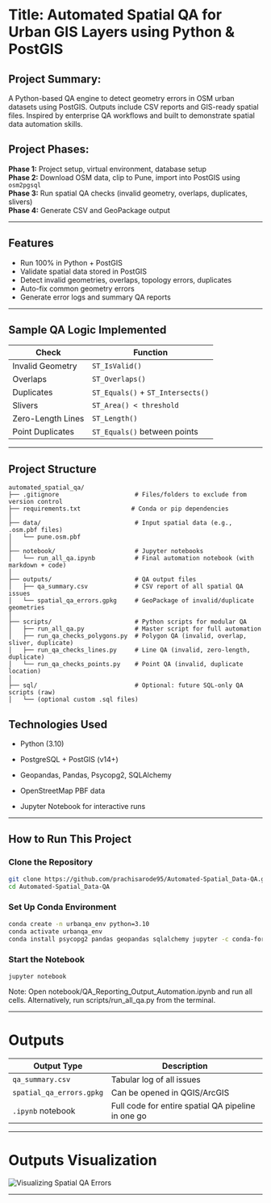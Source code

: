 # Title: Automated Spatial QA for Urban GIS Layers using Python & PostGIS

## Project Summary: 
A Python-based QA engine to detect geometry errors in OSM urban datasets using PostGIS. Outputs include CSV reports and GIS-ready spatial files. Inspired by enterprise QA workflows and built to demonstrate spatial data automation skills.

## Project Phases:

**Phase 1:** Project setup, virtual environment, database setup  
**Phase 2:** Download OSM data, clip to Pune, import into PostGIS using `osm2pgsql`  
**Phase 3:** Run spatial QA checks (invalid geometry, overlaps, duplicates, slivers)  
**Phase 4:** Generate CSV and GeoPackage output  

---
## Features
- Run 100% in Python + PostGIS
- Validate spatial data stored in PostGIS
- Detect invalid geometries, overlaps, topology errors, duplicates
- Auto-fix common geometry errors
- Generate error logs and summary QA reports

---
## Sample QA Logic Implemented

| Check             | Function                          |
| ----------------- | --------------------------------- |
| Invalid Geometry  | `ST_IsValid()`                    |
| Overlaps          | `ST_Overlaps()`                   |
| Duplicates        | `ST_Equals()` + `ST_Intersects()` |
| Slivers           | `ST_Area() < threshold`           |
| Zero-Length Lines | `ST_Length()`                     |
| Point Duplicates  | `ST_Equals()` between points      |

---

## Project Structure
```
automated_spatial_qa/
├── .gitignore                     # Files/folders to exclude from version control
├── requirements.txt              # Conda or pip dependencies
│
├── data/                          # Input spatial data (e.g., .osm.pbf files)
│   └── pune.osm.pbf
│
├── notebook/                      # Jupyter notebooks
│   └── run_all_qa.ipynb           # Final automation notebook (with markdown + code)
│
├── outputs/                       # QA output files
│   ├── qa_summary.csv             # CSV report of all spatial QA issues
│   └── spatial_qa_errors.gpkg     # GeoPackage of invalid/duplicate geometries
│
├── scripts/                       # Python scripts for modular QA
│   ├── run_all_qa.py              # Master script for full automation
│   ├── run_qa_checks_polygons.py  # Polygon QA (invalid, overlap, sliver, duplicate)
│   ├── run_qa_checks_lines.py     # Line QA (invalid, zero-length, duplicate)
│   └── run_qa_checks_points.py    # Point QA (invalid, duplicate location)
│
├── sql/                           # Optional: future SQL-only QA scripts (raw)
│   └── (optional custom .sql files)

```
## Technologies Used
- Python (3.10)

- PostgreSQL + PostGIS (v14+)

- Geopandas, Pandas, Psycopg2, SQLAlchemy

- OpenStreetMap PBF data

- Jupyter Notebook for interactive runs

---

## How to Run This Project

### Clone the Repository
```bash
git clone https://github.com/prachisarode95/Automated-Spatial_Data-QA.git
cd Automated-Spatial_Data-QA
```
### Set Up Conda Environment
```bash
conda create -n urbanqa_env python=3.10
conda activate urbanqa_env
conda install psycopg2 pandas geopandas sqlalchemy jupyter -c conda-forge
```
### Start the Notebook
```
jupyter notebook

```
Note: Open notebook/QA_Reporting_Output_Automation.ipynb and run all cells. Alternatively, run scripts/run_all_qa.py from the terminal.

---

# Outputs

| Output Type              | Description                  |
| ------------------------ | ---------------------------- |
| `qa_summary.csv`         | Tabular log of all issues    |
| `spatial_qa_errors.gpkg` | Can be opened in QGIS/ArcGIS |
| `.ipynb` notebook        | Full code for entire spatial QA pipeline in one go |

---
# Outputs Visualization
![Visualizing Spatial QA Errors](https://github.com/user-attachments/assets/e2c673e0-71f0-4156-b77b-20a374be66de)

---
